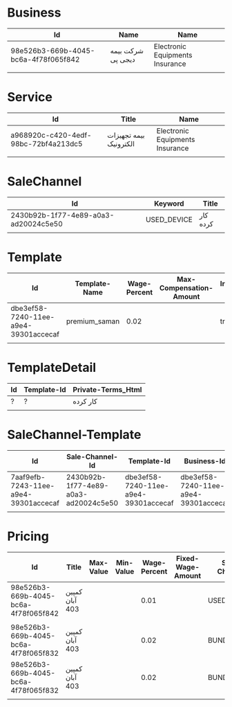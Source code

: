 # Business

| Id                                   | Name              | Name                            |
|--------------------------------------|-------------------|---------------------------------|
| 98e526b3-669b-4045-bc6a-4f78f065f842 | شرکت بیمه دیجی پی | Electronic Equipments Insurance |
|                                      |                   |                                 |

# Service

| Id                                   | Title                  | Name                            |
|--------------------------------------|------------------------|---------------------------------|
| a968920c-c420-4edf-98bc-72bf4a213dc5 | بیمه تجهیزات الکترونیک | Electronic Equipments Insurance |
|                                      |                        |                                 |

# SaleChannel

| Id                                   | Keyword     | Title    |
|--------------------------------------|-------------|----------|
| 2430b92b-1f77-4e89-a0a3-ad20024c5e50 | USED_DEVICE | کار کرده |
|                                      |             |          |

# Template

| Id                                   | Template-Name | Wage-Percent | Max-Compensation-Amount | Include-Tax | Duration-Unit | Service-Id                           | Service-Title          |
|--------------------------------------|---------------|--------------|-------------------------|-------------|---------------|--------------------------------------|------------------------|
| dbe3ef58-7240-11ee-a9e4-39301accecaf | premium_saman | 0.02         |                         | true        | 60            | a968920c-c420-4edf-98bc-72bf4a213dc5 | بیمه تجهیزات الکترونیک |
|                                      |               |              |                         |             |               |                                      |                        |

# TemplateDetail

| Id | Template-Id | Private-Terms_Html |
|----|-------------|--------------------|
| ?  | ?           | کار کرده           |
|    |             |                    |

# SaleChannel-Template

| Id                                   | Sale-Channel-Id                      | Template-Id                          | Business-Id                          | Is-Default |
|--------------------------------------|--------------------------------------|--------------------------------------|--------------------------------------|------------|
| 7aaf9efb-7243-11ee-a9e4-39301accecaf | 2430b92b-1f77-4e89-a0a3-ad20024c5e50 | dbe3ef58-7240-11ee-a9e4-39301accecaf | dbe3ef58-7240-11ee-a9e4-39301accecaf | true       |
|                                      |                                      |                                      |                                      |            |

# Pricing

| Id                                   | Title          | Max-Value | Min-Value | Wage-Percent | Fixed-Wage-Amount | Sale-Channel | Category | Brand | Model |
|--------------------------------------|----------------|-----------|-----------|--------------|-------------------|--------------|----------|-------|-------|
| 98e526b3-669b-4045-bc6a-4f78f065f842 | کمپین آبان 403 |           |           | 0.01         |                   | USED_DEVICE  | MOBILE   |       |       |
|                                      |                |           |           |              |                   |              |          |       |       |
| 98e526b3-669b-4045-bc6a-4f78f065f832 | کمپین آبان 403 |           |           | 0.02         |                   | BUNDLE       | MOBILE   |       |       |
| 98e526b3-669b-4045-bc6a-4f78f065f832 | کمپین آبان 403 |           |           | 0.02         |                   | BUNDLE       | LAPTOP   |       |       |
|                                      |                |           |           |              |                   |              |          |       |       |